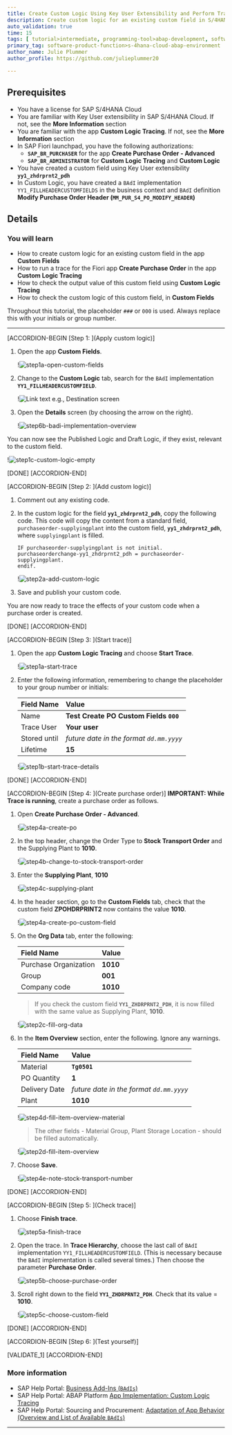 ```yaml
---
title: Create Custom Logic Using Key User Extensibility and Perform Trace
description: Create custom logic for an existing custom field in S/4HANA Cloud ABAP Environment, then check its parameters using the Custom Logic Tracing app
auto_validation: true
time: 15
tags: [ tutorial>intermediate, programming-tool>abap-development, software-product>sap-business-technology-platform, software-product>sap-btp--abap-environment]
primary_tag: software-product-function>s-4hana-cloud-abap-environment
author_name: Julie Plummer
author_profile: https://github.com/julieplummer20

---
```



## Prerequisites
- You have a license for SAP S/4HANA Cloud
- You are familiar with Key User extensibility in SAP S/4HANA Cloud. If not, see the **More Information** section
- You are familiar with the app **Custom Logic Tracing**. If not, see the **More Information** section
- In SAP Fiori launchpad, you have the following authorizations:
    - **`SAP_BR_PURCHASER`** for the app **Create Purchase Order - Advanced**
    - **`SAP_BR_ADMINISTRATOR`** for **Custom Logic Tracing** and **Custom Logic**
- You have created a custom field using Key User extensibility **`yy1_zhdrprnt2_pdh`**
- In Custom Logic, you have created a `BAdI` implementation `YY1_FILLHEADERCUSTOMFIELDS` in the business context and `BAdI` definition **Modify Purchase Order Header (`MM_PUR_S4_PO_MODIFY_HEADER`)**



## Details
### You will learn
- How to create custom logic for an existing custom field in the app **Custom Fields**
- How to run a trace for the Fiori app **Create Purchase Order** in the app **Custom Logic Tracing**
- How to check the output value of this custom field using **Custom Logic Tracing**
- How to check the custom logic of this custom field, in **Custom Fields**

Throughout this tutorial, the placeholder `###` or `000` is used. Always replace this with your initials or group number.

---

[ACCORDION-BEGIN [Step 1: ](Apply custom logic)]
1. Open the app **Custom Fields**.

    !![step1a-open-custom-fields](step1a-open-custom-fields.png)

2. Change to the **Custom Logic** tab, search for the `BAdI` implementation **`YY1_FILLHEADERCUSTOMFIELD`**.

    !![Link text e.g., Destination screen](step1b-custom-fields-tabs.png)

3. Open the **Details** screen (by choosing the arrow on the right).

    !![step6b-badi-implementation-overview](step6b-badi-implementation-overview.png)

You can now see the Published Logic and Draft Logic, if they exist, relevant to the custom field.

!![step1c-custom-logic-empty](step1c-custom-logic-empty.png)

[DONE]
[ACCORDION-END]

[ACCORDION-BEGIN [Step 2: ](Add custom logic)]
1. Comment out any existing code.

2. In the custom logic for the field **`yy1_zhdrprnt2_pdh`**, copy the following code.
This code will copy the content from a standard field, `purchaseorder-supplyingplant` into the custom field, **`yy1_zhdrprnt2_pdh`**, where `supplyingplant` is filled.

    ```ABAP
    IF purchaseorder-supplyingplant is not initial.
    purchaseorderchange-yy1_zhdrprnt2_pdh = purchaseorder-supplyingplant.
    endif.

    ```

    !![step2a-add-custom-logic](step2a-add-custom-logic.png)

3. Save and publish your custom code.

You are now ready to trace the effects of your custom code when a purchase order is created.

[DONE]
[ACCORDION-END]


[ACCORDION-BEGIN [Step 3: ](Start trace)]
1. Open the app **Custom Logic Tracing** and choose **Start Trace**.

    !![step1a-start-trace](step1a-start-trace.png)

2. Enter the following information, remembering to change the placeholder to your group number or initials:

    |  Field Name     | Value
    |  :------------- | :-------------
    |  Name           | **Test Create PO Custom Fields `000`**
    |  Trace User           | **Your user**
    |  Stored until    | *future date in the format `dd.mm.yyyy`*
    |  Lifetime          | **15**

    !![step1b-start-trace-details](step1b-start-trace-details.png)

[DONE]
[ACCORDION-END]


[ACCORDION-BEGIN [Step 4: ](Create purchase order)]
**IMPORTANT: While Trace is running**, create a purchase order as follows.

1. Open **Create Purchase Order - Advanced**.

    !![step4a-create-po](step4a-create-po.png)

2. In the top header, change the Order Type to **Stock Transport Order** and the Supplying Plant to **1010**.

    !![step4b-change-to-stock-transport-order](step4b-change-to-stock-transport-order.png)

3. Enter the **Supplying Plant**, **1010**    

    !![step4c-supplying-plant](step4c-supplying-plant.png)

4. In the header section, go to the **Custom Fields** tab, check that the custom field **ZPOHDRPRINT2** now contains the value **1010**.

    !![step4a-create-po-custom-field](step4a-create-po-custom-field.png)

5. On the **Org Data** tab, enter the following:

    |  Field Name     | Value
    |  :------------- | :-------------
    |  Purchase Organization           | **1010**
    |  Group    | **001**
    |  Company code          | **1010**

    > If you check the custom field **`YY1_ZHDRPRNT2_PDH`**, it is now filled with the same value as Supplying Plant, **1010**.

    !![step2c-fill-org-data](step2c-fill-org-data.png)

6. In the **Item Overview** section, enter the following. Ignore any warnings.

    |  Field Name     | Value
    |  :------------- | :-------------
    |  Material           | **`Tg0501`**
    |  PO Quantity           | **1**
    |  Delivery Date     | *future date in the format `dd.mm.yyyy`*
    |  Plant           | **1010**

      !![step4d-fill-item-overview-material](step4d-fill-item-overview-material.png)

    > The other fields - Material Group, Plant Storage Location - should be filled automatically.

    !![step2d-fill-item-overview](step2d-fill-item-overview.png)

7. Choose **Save**.

    !![step4e-note-stock-transport-number](step4e-note-stock-transport-number.png)

[DONE]
[ACCORDION-END]


[ACCORDION-BEGIN [Step 5: ](Check trace)]
1. Choose **Finish trace**.

    !![step5a-finish-trace](step5a-finish-trace.png)

2. Open the trace. In **Trace Hierarchy**, choose the last call of `BAdI` implementation `YY1_FILLHEADERCUSTOMFIELD`.
(This is necessary because the `BAdI` implementation is called several times.)
Then choose the parameter **Purchase Order**.

    !![step5b-choose-purchase-order](step5b-choose-purchase-order.png)

3. Scroll right down to the field **`YY1_ZHDRPRNT2_PDH`**. Check that its value = **1010**.

    !![step5c-choose-custom-field](step5c-choose-custom-field.png)


[DONE]
[ACCORDION-END]


[ACCORDION-BEGIN [Step 6: ](Test yourself)]

[VALIDATE_1]
[ACCORDION-END]


### More information
- SAP Help Portal: [Business Add-Ins (`BAdIs`)](https://help.sap.com/docs/ABAP_PLATFORM_2021/46a2cfc13d25463b8b9a3d2a3c3ba0d9/8ff2e540f8648431e10000000a1550b0.html?locale=en-US)
- SAP Help Portal: ABAP Platform [App Implementation: Custom Logic Tracing](https://help.sap.com/docs/ABAP_PLATFORM_NEW/dd52b271fd064d84b4085a87209cb1bd/76099babb7c74f6d8c2ecdaf2c07fa14.html?locale=en-US)
- SAP Help Portal: Sourcing and Procurement: [Adaptation of App Behavior (Overview and List of Available `BAdIs`)](https://help.sap.com/docs/SAP_S4HANA_CLOUD/0e602d466b99490187fcbb30d1dc897c/259a396e6bdb4d08b130049880a3920f.html?locale=en-US)


---
